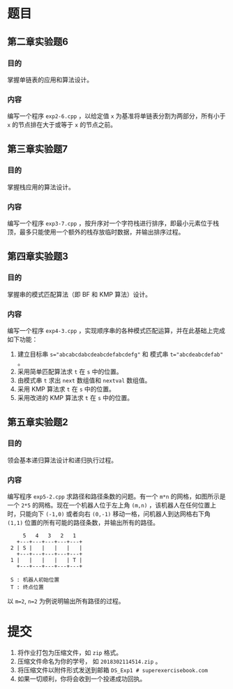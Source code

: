 # 题目

## 第二章实验题6
### 目的
掌握单链表的应用和算法设计。
### 内容
编写一个程序 ```exp2-6.cpp``` ，以给定值 ```x``` 为基准将单链表分割为两部分，所有小于 ```x``` 的节点排在大于或等于 ```x``` 的节点之前。

## 第三章实验题7
### 目的
掌握栈应用的算法设计。
### 内容
编写一个程序 ```exp3-7.cpp``` ，按升序对一个字符栈进行排序，即最小元素位于栈顶，最多只能使用一个额外的栈存放临时数据，并输出排序过程。

## 第四章实验题3
### 目的
掌握串的模式匹配算法（即 BF 和 KMP 算法）设计。
### 内容
编写一个程序 ```exp4-3.cpp``` ，实现顺序串的各种模式匹配运算，并在此基础上完成如下功能：

1. 建立目标串 ```s="abcabcdabcdeabcdefabcdefg"``` 和 模式串 ```t="abcdeabcdefab"``` 。
2. 采用简单匹配算法求 ```t``` 在 ```s``` 中的位置。
3. 由模式串 ```t``` 求出 ```next``` 数组值和 ```nextval``` 数组值。
4. 采用 KMP 算法求 ```t``` 在 ```s``` 中的位置。
5. 采用改进的 KMP 算法求 ```t``` 在 ```s``` 中的位置。

## 第五章实验题2
### 目的
领会基本递归算法设计和递归执行过程。
### 内容
编写程序 ```exp5-2.cpp``` 求路径和路径条数的问题。有一个 ```m*n``` 的网格，如图所示是一个 ```2*5``` 的网格。现在一个机器人位于左上角 ```(m,n)``` ，该机器人在任何位置上时，只能向下 ```(-1,0)``` 或者向右 ```(0,-1)``` 移动一格，问机器人到达网格右下角 ```(1,1)``` 位置的所有可能的路径条数，并输出所有的路径。
```
     5   4   3   2   1
   +---+---+---+---+---+
 2 | S |   |   |   |   |
   +---+---+---+---+---+
 1 |   |   |   |   | T |
   +---+---+---+---+---+

 S : 机器人初始位置
 T : 终点位置
```


以 ```m=2```, ```n=2``` 为例说明输出所有路径的过程。

# 提交
1. 将作业打包为压缩文件，如 ```zip``` 格式。
2. 压缩文件命名为你的学号， 如 ```2018302114514.zip``` 。
3. 将压缩文件以附件形式发送到邮箱 ```DS_Exp1 # superexercisebook.com```
4. 如果一切顺利，你将会收到一个投递成功回执。